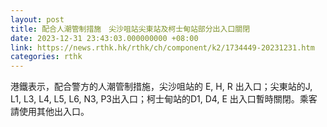 ```yaml
---
layout: post
title: 配合人潮管制措施　尖沙咀站尖東站及柯士甸站部分出入口關閉
date: 2023-12-31 23:43:03.000000000 +08:00
link: https://news.rthk.hk/rthk/ch/component/k2/1734449-20231231.htm
categories: rthk
---
```


港鐵表示，配合警方的人潮管制措施，尖沙咀站的 E, H, R 出入口；尖東站的J, L1, L3, L4, L5, L6, N3, P3出入口；柯士甸站的D1, D4, E 出入口暫時關閉。乘客請使用其他出入口。
